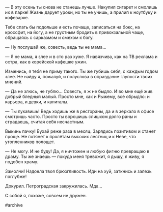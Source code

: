 — В эту осень ты снова не станешь лучше. Накупил сигарет и смолишь их в парке! Жизнь дарует уроки, но ты не учишь,
а прилип к ноутбуку и кофеварке.

Тебе спать бы подольше и есть почаще, записаться на бокс, на кроссфит, на йогу, а не грустным бродить в привокзальной чаще, обращаясь с сарказмом и смехом к богу.

— Ну послушай же, совесть, ведь ты не мама…

— Я не мама, я злее и в сто раз хуже. Я навязчива, как на ТВ реклама и остра, как в корейской кафешке ужин.

Изменись, я тебя не приму такого. Ты же губишь себя, с каждым годом злее. Не найду я, пожалуй, и полуслова в оправдание глупости твоих мнений. 

— Да не злюсь, не гублю… Совесть, я ж не быдло. И во мне ещё жив добрый бледный малый. Просто мне, как и Рыжему, всё обрыдло: и карьера, и девки, и капиталы.

— Ты лукавишь! Ведь ходишь же в рестораны, да и в зеркало в офисе смотришь часто. Просто ты ворошишь слишком долго раны и страдаешь, считая себя несчастным.

Выкинь пачку! Бухай реже раза в месяц. Зарядись позитивом и станет проще. Не потянет к пролётам высоких лестниц и к Неве, что утопленников полощет.

— Не могу. И не буду! Да, я ничтожен и любую фигню превращаю в драму. Ты же знаешь — покуда меня тревожит, я дышу, я живу, я подобен храму.

Замолчи! Надоела твоя брюзгливость. Иди на хуй, заткнись и залезь поглубже!

Докурил. Петроградская закружилась. Мда… 

С собой я, похоже, совсем не дружен.

#archive